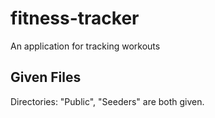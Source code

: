 # fitness-tracker
An application for tracking workouts

## Given Files
Directories: "Public", "Seeders" are both given.